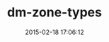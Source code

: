 ---
layout: post
title:  "dm-zone-types"
repo:   "hassox/dm-zone-types"
date:   2015-02-18 17:06:12
gemurl: http://github.com/hassox/dm-zone-types
---